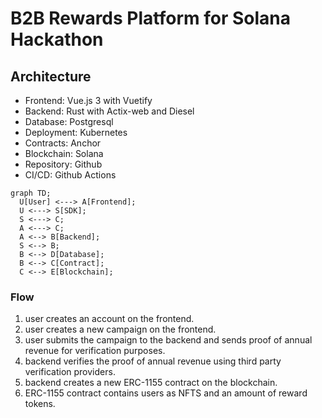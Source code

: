 # B2B Rewards Platform for Solana Hackathon


## Architecture

* Frontend: Vue.js 3 with Vuetify
* Backend: Rust with Actix-web and Diesel
* Database: Postgresql
* Deployment: Kubernetes
* Contracts: Anchor
* Blockchain: Solana
* Repository: Github
* CI/CD: Github Actions


```mermaid
graph TD;
  U[User] <---> A[Frontend];
  U <---> S[SDK];
  S <---> C;
  A <---> C;
  A <--> B[Backend];
  S <--> B;
  B <--> D[Database];
  B <--> C[Contract];
  C <--> E[Blockchain];
```

### Flow

1. user creates an account on the frontend.
2. user creates a new campaign on the frontend.
3. user submits the campaign to the backend and sends proof of annual revenue for verification purposes.
4. backend verifies the proof of annual revenue using third party verification providers.
5. backend creates a new ERC-1155 contract on the blockchain.
6. ERC-1155 contract contains users as NFTS and an amount of reward tokens.



